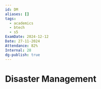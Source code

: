 ```yaml
---
id: DM
aliases: []
tags:
  - academics
  - btech
  - s5
ExamDate: 2024-12-12
Date: 27-11-2024
Attendance: 82%
Internal: 28
dg-publish: true
---
```

# Disaster Management
